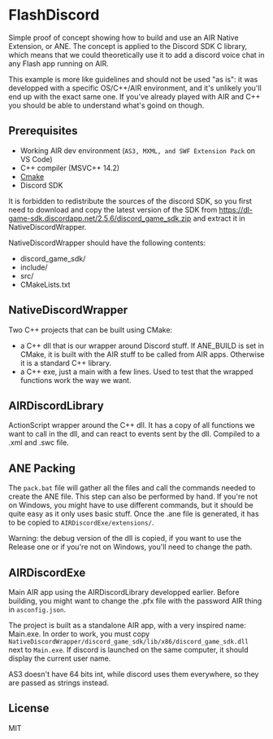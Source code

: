 # FlashDiscord

Simple proof of concept showing how to build and use an AIR Native Extension, or ANE. The concept is applied to the Discord SDK C library, which means that we could theoretically use it to add a discord voice chat in any Flash app running on AIR.

This example is more like guidelines and should not be used "as is": it was developped with a specific OS/C++/AIR environment, and it's unlikely you'll end up with the exact same one. If you've already played with AIR and C++ you should be able to understand what's goind on though.

## Prerequisites

- Working AIR dev environment (``AS3, MXML, and SWF Extension Pack`` on VS Code)
- C++ compiler (MSVC++ 14.2)
- [Cmake](https://cmake.org/)
- Discord SDK

It is forbidden to redistribute the sources of the discord SDK, so you first need to download and copy the latest version of the SDK from https://dl-game-sdk.discordapp.net/2.5.6/discord_game_sdk.zip and extract it in NativeDiscordWrapper.

NativeDiscordWrapper should have the following contents:
- discord_game_sdk/
- include/
- src/
- CMakeLists.txt

## NativeDiscordWrapper

Two C++ projects that can be built using CMake:

- a C++ dll that is our wrapper around Discord stuff. If ANE_BUILD is set in CMake, it is built with the AIR stuff to be called from AIR apps. Otherwise it is a standard C++ library.
- a C++ exe, just a main with a few lines. Used to test that the wrapped functions work the way we want.

## AIRDiscordLibrary

ActionScript wrapper around the C++ dll. It has a copy of all functions we want to call in the dll, and can react to events sent by the dll. Compiled to a .xml and .swc file.

## ANE Packing

The ``pack.bat`` file will gather all the files and call the commands needed to create the ANE file. This step can also be performed by hand. If you're not on Windows, you might have to use different commands, but it should be quite easy as it only uses basic stuff. Once the .ane file is generated, it has to be copied to ``AIRDiscordExe/extensions/``.

Warning: the debug version of the dll is copied, if you want to use the Release one or if you're not on Windows, you'll need to change the path.

## AIRDiscordExe

Main AIR app using the AIRDiscordLibrary developped earlier. Before building, you might want to change the .pfx file with the password AIR thing in ``asconfig.json``.

The project is built as a standalone AIR app, with a very inspired name: Main.exe. In order to work, you must copy ``NativeDiscordWrapper/discord_game_sdk/lib/x86/discord_game_sdk.dll`` next to ``Main.exe``. If discord is launched on the same computer, it should display the current user name.

AS3 doesn't have 64 bits int, while discord uses them everywhere, so they are passed as strings instead.

## License

MIT
